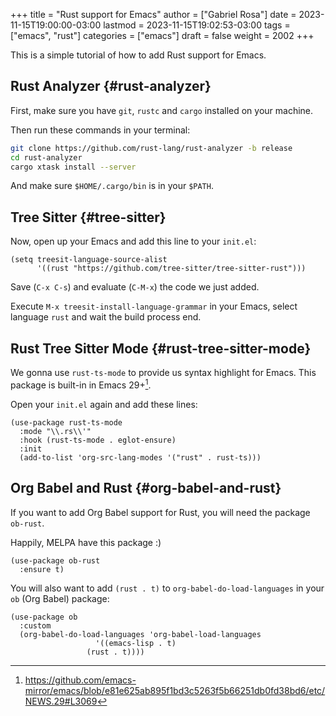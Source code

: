 +++
title = "Rust support for Emacs"
author = ["Gabriel Rosa"]
date = 2023-11-15T19:00:00-03:00
lastmod = 2023-11-15T19:02:53-03:00
tags = ["emacs", "rust"]
categories = ["emacs"]
draft = false
weight = 2002
+++

This is a simple tutorial of how to add Rust support for Emacs.


## Rust Analyzer {#rust-analyzer}

First, make sure you have `git`, `rustc` and `cargo` installed on your machine.

Then run these commands in your terminal:

```sh
git clone https://github.com/rust-lang/rust-analyzer -b release
cd rust-analyzer
cargo xtask install --server
```

And make sure `$HOME/.cargo/bin` is in your `$PATH`.


## Tree Sitter {#tree-sitter}

Now, open up your Emacs and add this line to your `init.el`:

```emacs-lisp
(setq treesit-language-source-alist
      '((rust "https://github.com/tree-sitter/tree-sitter-rust")))
```

Save (`C-x C-s`) and evaluate (`C-M-x`) the code we just added.

Execute `M-x treesit-install-language-grammar` in your Emacs, select language `rust` and wait the build process end.


## Rust Tree Sitter Mode {#rust-tree-sitter-mode}

We gonna use `rust-ts-mode` to provide us syntax highlight for Emacs. This package is built-in in Emacs 29+[^fn:1].

Open your `init.el` again and add these lines:

```emacs-lisp
(use-package rust-ts-mode
  :mode "\\.rs\\'"
  :hook (rust-ts-mode . eglot-ensure)
  :init
  (add-to-list 'org-src-lang-modes '("rust" . rust-ts)))
```


## Org Babel and Rust {#org-babel-and-rust}

If you want to add Org Babel support for Rust, you will need the package `ob-rust`.

Happily, MELPA have this package :)

```emacs-lisp
(use-package ob-rust
  :ensure t)
```

You will also want to add `(rust . t)` to `org-babel-do-load-languages` in your `ob` (Org Babel) package:

```emacs-lisp
(use-package ob
  :custom
  (org-babel-do-load-languages 'org-babel-load-languages
			       '((emacs-lisp . t)
				 (rust . t))))
```

[^fn:1]: <https://github.com/emacs-mirror/emacs/blob/e81e625ab895f1bd3c5263f5b66251db0fd38bd6/etc/NEWS.29#L3069>
